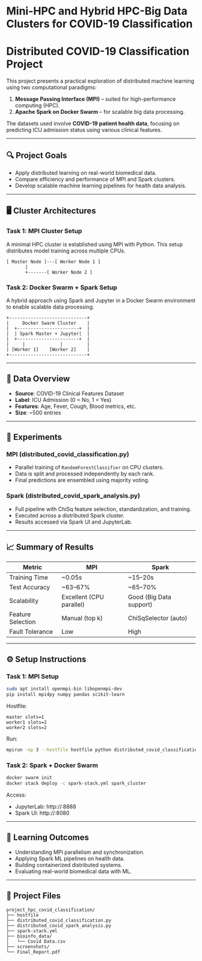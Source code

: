 # Mini-HPC and Hybrid HPC-Big Data Clusters for COVID-19 Classification
# Distributed COVID-19 Classification Project

This project presents a practical exploration of distributed machine learning using two computational paradigms:
1. **Message Passing Interface (MPI)** – suited for high-performance computing (HPC).
2. **Apache Spark on Docker Swarm** – for scalable big data processing.

The datasets used involve **COVID-19 patient health data**, focusing on predicting ICU admission status using various clinical features.

---

## 🔍 Project Goals
- Apply distributed learning on real-world biomedical data.
- Compare efficiency and performance of MPI and Spark clusters.
- Develop scalable machine learning pipelines for health data analysis.

---

## 🖥️ Cluster Architectures

### Task 1: MPI Cluster Setup
A minimal HPC cluster is established using MPI with Python. This setup distributes model training across multiple CPUs.

```
[ Master Node ]---[ Worker Node 1 ]
       |
       +-------[ Worker Node 2 ]
```

### Task 2: Docker Swarm + Spark Setup
A hybrid approach using Spark and Jupyter in a Docker Swarm environment to enable scalable data processing.

```
+-----------------------------+
|     Docker Swarm Cluster    |
|  +-----------------------+  |
|  | Spark Master + Jupyter|  |
|  +-----------------------+  |
|     |             |         |
| [Worker 1]    [Worker 2]    |
+-----------------------------+
```

---

## 📂 Data Overview

- **Source**: COVID-19 Clinical Features Dataset
- **Label**: ICU Admission (0 = No, 1 = Yes)
- **Features**: Age, Fever, Cough, Blood metrics, etc.
- **Size**: ~500 entries

---

## 🧪 Experiments

### MPI (distributed_covid_classification.py)
- Parallel training of `RandomForestClassifier` on CPU clusters.
- Data is split and processed independently by each rank.
- Final predictions are ensembled using majority voting.

### Spark (distributed_covid_spark_analysis.py)
- Full pipeline with ChiSq feature selection, standardization, and training.
- Executed across a distributed Spark cluster.
- Results accessed via Spark UI and JupyterLab.

---

## 📈 Summary of Results

| Metric               | MPI                      | Spark                        |
|----------------------|--------------------------|------------------------------|
| Training Time        | ~0.05s                   | ~15–20s                      |
| Test Accuracy        | ~63–67%                  | ~65–70%                      |
| Scalability          | Excellent (CPU parallel) | Good (Big Data support)      |
| Feature Selection    | Manual (top k)           | ChiSqSelector (auto)         |
| Fault Tolerance      | Low                      | High                         |

---

## ⚙️ Setup Instructions

### Task 1: MPI Setup
```bash
sudo apt install openmpi-bin libopenmpi-dev
pip install mpi4py numpy pandas scikit-learn
```
Hostfile:
```
master slots=1
worker1 slots=2
worker2 slots=2
```
Run:
```bash
mpirun -np 3 --hostfile hostfile python distributed_covid_classification.py
```

### Task 2: Spark + Docker Swarm
```bash
docker swarm init
docker stack deploy -c spark-stack.yml spark_cluster
```
Access:
- JupyterLab: http://<master-ip>:8888
- Spark UI: http://<master-ip>:8080

---

## 📘 Learning Outcomes

- Understanding MPI parallelism and synchronization.
- Applying Spark ML pipelines on health data.
- Building containerized distributed systems.
- Evaluating real-world biomedical data with ML.

---

## 📁 Project Files

```
project_hpc_covid_classification/
├── hostfile
├── distributed_covid_classification.py
├── distributed_covid_spark_analysis.py
├── spark-stack.yml
├── bioinfo_data/
│   └── Covid Data.csv
├── screenshots/
└── Final_Report.pdf
```

